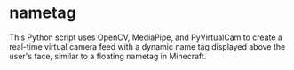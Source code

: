 # nametag
This Python script uses OpenCV, MediaPipe, and PyVirtualCam to create a real-time virtual camera feed with a dynamic name tag displayed above the user's face, similar to a floating nametag in Minecraft.
